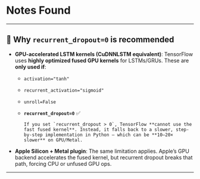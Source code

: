 # Notes Found

---

## 🔑 Why `recurrent_dropout=0` is recommended

- **GPU-accelerated LSTM kernels (CuDNNLSTM equivalent)**:
    TensorFlow uses **highly optimized fused GPU kernels** for LSTMs/GRUs.
    These are **only used if**:

  - `activation="tanh"`
  - `recurrent_activation="sigmoid"`
  - `unroll=False`
  - **`recurrent_dropout=0`** ✅

        If you set `recurrent_dropout > 0`, TensorFlow **cannot use the fast fused kernel**. Instead, it falls back to a slower, step-by-step implementation in Python — which can be **10–20× slower** on GPU/Metal.

- **Apple Silicon + Metal plugin**:
    The same limitation applies. Apple’s GPU backend accelerates the fused kernel, but recurrent dropout breaks that path, forcing CPU or unfused GPU ops.

---
